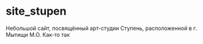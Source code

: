 # site_stupen
Небольшой сайт, посвящённый арт-студии Ступень, расположенной в г. Мытищи М.О. 
Как-то так
